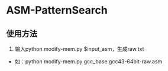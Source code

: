 # ASM-PatternSearch
## 使用方法
1. 输入python modify-mem.py $input_asm，生成raw.txt
* 如：python modify-mem.py gcc_base.gcc43-64bit-raw.asm 

